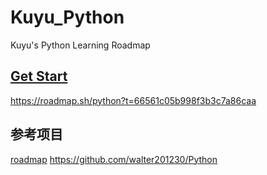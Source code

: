 # Kuyu_Python
Kuyu's Python Learning Roadmap

## [Get Start ](https://roadmap.sh/get-started)
https://roadmap.sh/python?t=66561c05b998f3b3c7a86caa

## 参考项目
[roadmap](https://roadmap.sh)
https://github.com/walter201230/Python
